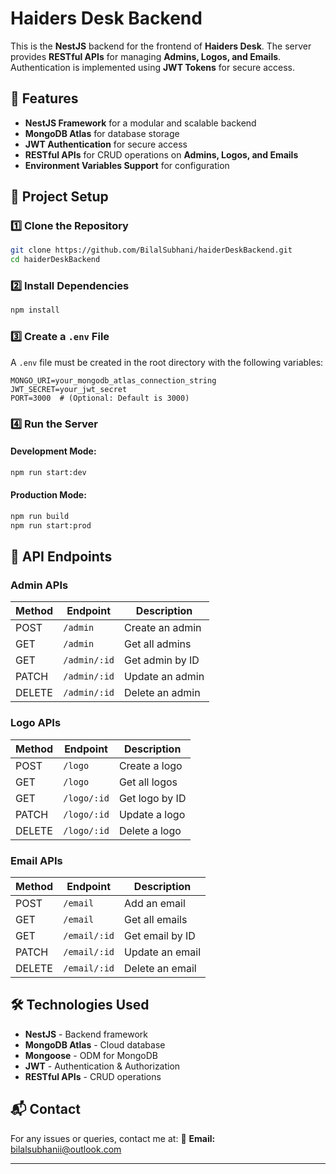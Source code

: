 # Haiders Desk Backend

This is the **NestJS** backend for the frontend of **Haiders Desk**. The server provides **RESTful APIs** for managing **Admins, Logos, and Emails**. Authentication is implemented using **JWT Tokens** for secure access.

## 🚀 Features

- **NestJS Framework** for a modular and scalable backend
- **MongoDB Atlas** for database storage
- **JWT Authentication** for secure access
- **RESTful APIs** for CRUD operations on **Admins, Logos, and Emails**
- **Environment Variables Support** for configuration

## 📂 Project Setup

### 1️⃣ Clone the Repository

```sh
git clone https://github.com/BilalSubhani/haiderDeskBackend.git
cd haiderDeskBackend
```

### 2️⃣ Install Dependencies

```sh
npm install
```

### 3️⃣ Create a `.env` File

A `.env` file must be created in the root directory with the following variables:

```env
MONGO_URI=your_mongodb_atlas_connection_string
JWT_SECRET=your_jwt_secret
PORT=3000  # (Optional: Default is 3000)
```

### 4️⃣ Run the Server

#### Development Mode:

```sh
npm run start:dev
```

#### Production Mode:

```sh
npm run build
npm run start:prod
```

## 📡 API Endpoints

### **Admin APIs**

| Method | Endpoint     | Description     |
| ------ | ------------ | --------------- |
| POST   | `/admin`     | Create an admin |
| GET    | `/admin`     | Get all admins  |
| GET    | `/admin/:id` | Get admin by ID |
| PATCH  | `/admin/:id` | Update an admin |
| DELETE | `/admin/:id` | Delete an admin |

### **Logo APIs**

| Method | Endpoint    | Description    |
| ------ | ----------- | -------------- |
| POST   | `/logo`     | Create a logo  |
| GET    | `/logo`     | Get all logos  |
| GET    | `/logo/:id` | Get logo by ID |
| PATCH  | `/logo/:id` | Update a logo  |
| DELETE | `/logo/:id` | Delete a logo  |

### **Email APIs**

| Method | Endpoint     | Description     |
| ------ | ------------ | --------------- |
| POST   | `/email`     | Add an email    |
| GET    | `/email`     | Get all emails  |
| GET    | `/email/:id` | Get email by ID |
| PATCH  | `/email/:id` | Update an email |
| DELETE | `/email/:id` | Delete an email |

## 🛠 Technologies Used

- **NestJS** - Backend framework
- **MongoDB Atlas** - Cloud database
- **Mongoose** - ODM for MongoDB
- **JWT** - Authentication & Authorization
- **RESTful APIs** - CRUD operations

## 📬 Contact

For any issues or queries, contact me at:
📧 **Email:** [bilalsubhanii@outlook.com](mailto:bilalsubhanii@outlook.com)

---
